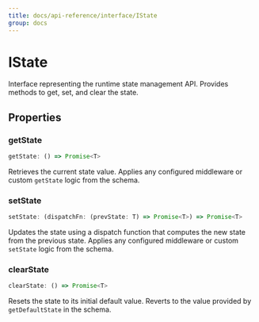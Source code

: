 ```yaml
---
title: docs/api-reference/interface/IState
group: docs
---
```


# IState

Interface representing the runtime state management API.
Provides methods to get, set, and clear the state.

## Properties

### getState

```ts
getState: () => Promise<T>
```

Retrieves the current state value.
Applies any configured middleware or custom `getState` logic from the schema.

### setState

```ts
setState: (dispatchFn: (prevState: T) => Promise<T>) => Promise<T>
```

Updates the state using a dispatch function that computes the new state from the previous state.
Applies any configured middleware or custom `setState` logic from the schema.

### clearState

```ts
clearState: () => Promise<T>
```

Resets the state to its initial default value.
Reverts to the value provided by `getDefaultState` in the schema.
